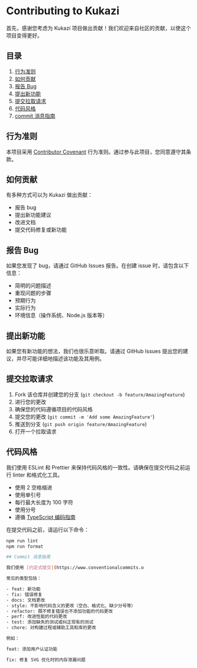 # Contributing to Kukazi

首先，感谢您考虑为 Kukazi 项目做出贡献！我们欢迎来自社区的贡献，以使这个项目变得更好。

## 目录

1. [行为准则](#行为准则)
2. [如何贡献](#如何贡献)
3. [报告 Bug](#报告-bug)
4. [提出新功能](#提出新功能)
5. [提交拉取请求](#提交拉取请求)
6. [代码风格](#代码风格)
7. [commit 消息指南](#commit-消息指南)

## 行为准则

本项目采用 [Contributor Covenant](https://www.contributor-covenant.org/) 行为准则。通过参与此项目，您同意遵守其条款。

## 如何贡献

有多种方式可以为 Kukazi 做出贡献：

- 报告 bug
- 提出新功能建议
- 改进文档
- 提交代码修复或新功能

## 报告 Bug

如果您发现了 bug，请通过 GitHub Issues 报告。在创建 issue 时，请包含以下信息：

- 简明的问题描述
- 重现问题的步骤
- 预期行为
- 实际行为
- 环境信息（操作系统、Node.js 版本等）

## 提出新功能

如果您有新功能的想法，我们也很乐意听取。请通过 GitHub Issues 提出您的建议，并尽可能详细地描述该功能及其用例。

## 提交拉取请求

1. Fork 该仓库并创建您的分支 (`git checkout -b feature/AmazingFeature`)
2. 进行您的更改
3. 确保您的代码遵循项目的代码风格
4. 提交您的更改 (`git commit -m 'Add some AmazingFeature'`)
5. 推送到分支 (`git push origin feature/AmazingFeature`)
6. 打开一个拉取请求

## 代码风格

我们使用 ESLint 和 Prettier 来保持代码风格的一致性。请确保在提交代码之前运行 linter 和格式化工具。

- 使用 2 空格缩进
- 使用单引号
- 每行最大长度为 100 字符
- 使用分号
- 遵循 [TypeScript 编码指南](https://github.com/microsoft/TypeScript/wiki/Coding-guidelines)

在提交代码之前，请运行以下命令：

```bash
npm run lint
npm run format

## Commit 消息指南

我们使用 [约定式提交](https://www.conventionalcommits.o

常见的类型包括：

- feat: 新功能
- fix: 错误修复
- docs: 文档更改
- style: 不影响代码含义的更改（空白、格式化、缺少分号等）
- refactor: 既不修复错误也不添加功能的代码更改
- perf: 改进性能的代码更改
- test: 添加缺失的测试或纠正现有的测试
- chore: 对构建过程或辅助工具和库的更改

例如：

feat: 添加用户认证功能

fix: 修复 SVG 优化时的内存泄漏问题

